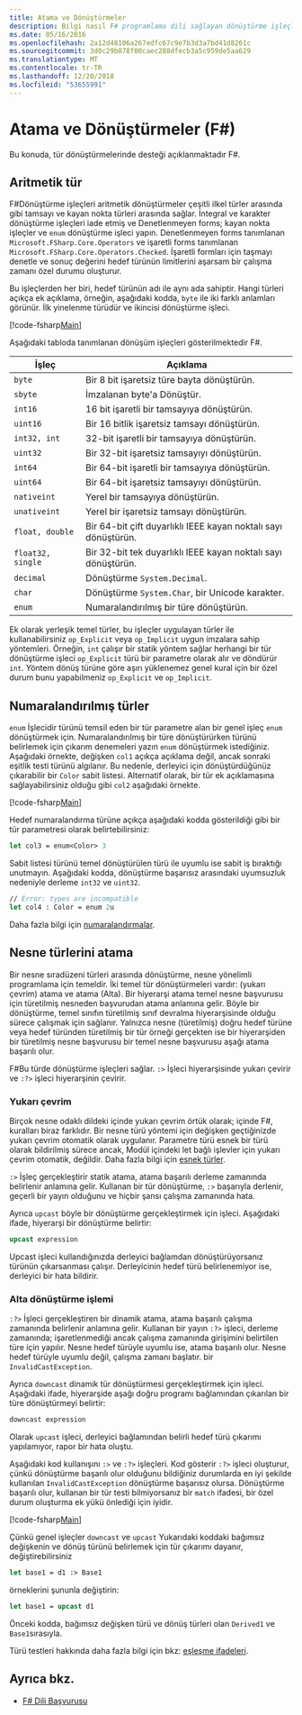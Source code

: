 ```yaml
---
title: Atama ve Dönüştürmeler
description: Bilgi nasıl F# programlama dili sağlayan dönüştürme işleçleri aritmetik dönüştürmeler çeşitli ilkel türler arasında.
ms.date: 05/16/2016
ms.openlocfilehash: 2a12d48106a267edfc67c9e7b3d3a7bd41d8261c
ms.sourcegitcommit: 3d0c29b878f00caec288dfecb3a5c959de5aa629
ms.translationtype: MT
ms.contentlocale: tr-TR
ms.lasthandoff: 12/20/2018
ms.locfileid: "53655991"
---
```

# <a name="casting-and-conversions-f"></a>Atama ve Dönüştürmeler (F#)

Bu konuda, tür dönüştürmelerinde desteği açıklanmaktadır F#.

## <a name="arithmetic-types"></a>Aritmetik tür

F#Dönüştürme işleçleri aritmetik dönüştürmeler çeşitli ilkel türler arasında gibi tamsayı ve kayan nokta türleri arasında sağlar. İntegral ve karakter dönüştürme işleçleri iade etmiş ve Denetlenmeyen forms; kayan nokta işleçler ve `enum` dönüştürme işleci yapın. Denetlenmeyen forms tanımlanan `Microsoft.FSharp.Core.Operators` ve işaretli forms tanımlanan `Microsoft.FSharp.Core.Operators.Checked`. İşaretli formları için taşmayı denetle ve sonuç değerini hedef türünün limitlerini aşarsam bir çalışma zamanı özel durumu oluşturur.

Bu işleçlerden her biri, hedef türünün adı ile aynı ada sahiptir. Hangi türleri açıkça ek açıklama, örneğin, aşağıdaki kodda, `byte` ile iki farklı anlamları görünür. İlk yinelenme türüdür ve ikincisi dönüştürme işleci.

[!code-fsharp[Main](../../../samples/snippets/fsharp/lang-ref-2/snippet4401.fs)]

Aşağıdaki tabloda tanımlanan dönüşüm işleçleri gösterilmektedir F#.

|İşleç|Açıklama|
|--------|-----------|
|`byte`|Bir 8 bit işaretsiz türe bayta dönüştürün.|
|`sbyte`|İmzalanan byte'a Dönüştür.|
|`int16`|16 bit işaretli bir tamsayıya dönüştürün.|
|`uint16`|Bir 16 bitlik işaretsiz tamsayı dönüştürün.|
|`int32, int`|32-bit işaretli bir tamsayıya dönüştürün.|
|`uint32`|Bir 32-bit işaretsiz tamsayıyı dönüştürün.|
|`int64`|Bir 64-bit işaretli bir tamsayıya dönüştürün.|
|`uint64`|Bir 64-bit işaretsiz tamsayıyı dönüştürün.|
|`nativeint`|Yerel bir tamsayıya dönüştürün.|
|`unativeint`|Yerel bir işaretsiz tamsayı dönüştürün.|
|`float, double`|Bir 64-bit çift duyarlıklı IEEE kayan noktalı sayı dönüştürün.|
|`float32, single`|Bir 32-bit tek duyarlıklı IEEE kayan noktalı sayı dönüştürün.|
|`decimal`|Dönüştürme `System.Decimal`.|
|`char`|Dönüştürme `System.Char`, bir Unicode karakter.|
|`enum`|Numaralandırılmış bir türe dönüştürün.|

Ek olarak yerleşik temel türler, bu işleçler uygulayan türler ile kullanabilirsiniz `op_Explicit` veya `op_Implicit` uygun imzalara sahip yöntemleri. Örneğin, `int` çalışır bir statik yöntem sağlar herhangi bir tür dönüştürme işleci `op_Explicit` türü bir parametre olarak alır ve döndürür `int`. Yöntem dönüş türüne göre aşırı yüklenemez genel kural için bir özel durum bunu yapabilmeniz `op_Explicit` ve `op_Implicit`.

## <a name="enumerated-types"></a>Numaralandırılmış türler

`enum` İşlecidir türünü temsil eden bir tür parametre alan bir genel işleç `enum` dönüştürmek için. Numaralandırılmış bir türe dönüştürürken türünü belirlemek için çıkarım denemeleri yazın `enum` dönüştürmek istediğiniz. Aşağıdaki örnekte, değişken `col1` açıkça açıklama değil, ancak sonraki eşitlik testi türünü algılanır. Bu nedenle, derleyici için dönüştürdüğünüz çıkarabilir bir `Color` sabit listesi. Alternatif olarak, bir tür ek açıklamasına sağlayabilirsiniz olduğu gibi `col2` aşağıdaki örnekte.

[!code-fsharp[Main](../../../samples/snippets/fsharp/lang-ref-2/snippet4402.fs)]

Hedef numaralandırma türüne açıkça aşağıdaki kodda gösterildiği gibi bir tür parametresi olarak belirtebilirsiniz:

```fsharp
let col3 = enum<Color> 3
```

Sabit listesi türünü temel dönüştürülen türü ile uyumlu ise sabit iş bıraktığı unutmayın. Aşağıdaki kodda, dönüştürme başarısız arasındaki uyumsuzluk nedeniyle derleme `int32` ve `uint32`.

```fsharp
// Error: types are incompatible
let col4 : Color = enum 2u
```

Daha fazla bilgi için [numaralandırmalar](enumerations.md).

## <a name="casting-object-types"></a>Nesne türlerini atama

Bir nesne sıradüzeni türleri arasında dönüştürme, nesne yönelimli programlama için temeldir. İki temel tür dönüştürmeleri vardır: (yukarı çevrim) atama ve atama (Alta). Bir hiyerarşi atama temel nesne başvurusu için türetilmiş nesneden başvurudan atama anlamına gelir. Böyle bir dönüştürme, temel sınıfın türetilmiş sınıf devralma hiyerarşisinde olduğu sürece çalışmak için sağlanır. Yalnızca nesne (türetilmiş) doğru hedef türüne veya hedef türünden türetilmiş bir tür örneği gerçekten ise bir hiyerarşiden bir türetilmiş nesne başvurusu bir temel nesne başvurusu aşağı atama başarılı olur.

F#Bu türde dönüştürme işleçleri sağlar. `:>` İşleci hiyerarşisinde yukarı çevirir ve `:?>` işleci hiyerarşinin çevirir.

### <a name="upcasting"></a>Yukarı çevrim

Birçok nesne odaklı dildeki içinde yukarı çevrim örtük olarak; içinde F#, kuralları biraz farklıdır. Bir nesne türü yöntemi için değişken geçtiğinizde yukarı çevrim otomatik olarak uygulanır. Parametre türü esnek bir türü olarak bildirilmiş sürece ancak, Modül içindeki let bağlı işlevler için yukarı çevrim otomatik, değildir. Daha fazla bilgi için [esnek türler](flexible-Types.md).

`:>` İşleç gerçekleştirir statik atama, atama başarılı derleme zamanında belirlenir anlamına gelir. Kullanan bir tür dönüştürme, `:>` başarıyla derlenir, geçerli bir yayın olduğunu ve hiçbir şansı çalışma zamanında hata.

Ayrıca `upcast` böyle bir dönüştürme gerçekleştirmek için işleci. Aşağıdaki ifade, hiyerarşi bir dönüştürme belirtir:

```fsharp
upcast expression
```

Upcast işleci kullandığınızda derleyici bağlamdan dönüştürüyorsanız türünün çıkarsanması çalışır. Derleyicinin hedef türü belirlenemiyor ise, derleyici bir hata bildirir.

### <a name="downcasting"></a>Alta dönüştürme işlemi

`:?>` İşleci gerçekleştiren bir dinamik atama, atama başarılı çalışma zamanında belirlenir anlamına gelir. Kullanan bir yayın `:?>` işleci, derleme zamanında; işaretlenmediği ancak çalışma zamanında girişimini belirtilen türe için yapılır. Nesne hedef türüyle uyumlu ise, atama başarılı olur. Nesne hedef türüyle uyumlu değil, çalışma zamanı başlatır. bir `InvalidCastException`.

Ayrıca `downcast` dinamik tür dönüştürmesi gerçekleştirmek için işleci. Aşağıdaki ifade, hiyerarşide aşağı doğru programı bağlamından çıkarılan bir türe dönüştürmeyi belirtir:

```fsharp
downcast expression
```

Olarak `upcast` işleci, derleyici bağlamından belirli hedef türü çıkarımı yapılamıyor, rapor bir hata oluştu.

Aşağıdaki kod kullanışını `:>` ve `:?>` işleçleri. Kod gösterir `:?>` işleci oluşturur, çünkü dönüştürme başarılı olur olduğunu bildiğiniz durumlarda en iyi şekilde kullanılan `InvalidCastException` dönüştürme başarısız olursa. Dönüştürme başarılı olur, kullanan bir tür testi bilmiyorsanız bir `match` ifadesi, bir özel durum oluşturma ek yükü önlediği için iyidir.

[!code-fsharp[Main](../../../samples/snippets/fsharp/lang-ref-2/snippet4403.fs)]

Çünkü genel işleçler `downcast` ve `upcast` Yukarıdaki koddaki bağımsız değişkenin ve dönüş türünü belirlemek için tür çıkarımı dayanır, değiştirebilirsiniz

```fsharp
let base1 = d1 :> Base1
```

örneklerini şununla değiştirin:

```fsharp
let base1 = upcast d1
```

Önceki kodda, bağımsız değişken türü ve dönüş türleri olan `Derived1` ve `Base1`sırasıyla.

Türü testleri hakkında daha fazla bilgi için bkz: [eşleşme ifadeleri](match-Expressions.md).

## <a name="see-also"></a>Ayrıca bkz.

- [F# Dili Başvurusu](index.md)
